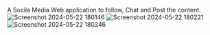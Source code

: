 A Socila Media Web application to follow, Chat and Post the content.
![Screenshot 2024-05-22 180146](https://github.com/vamsi77753/Social-Webapp/assets/131426078/1a69f7f5-0691-4057-941d-30717b438d75)
![Screenshot 2024-05-22 180221](https://github.com/vamsi77753/Social-Webapp/assets/131426078/38d35c33-11cf-4149-91ce-183e2b5a6250)
![Screenshot 2024-05-22 180246](https://github.com/vamsi77753/Social-Webapp/assets/131426078/77870fa1-00eb-435a-b60c-4be54b7e58c4)
